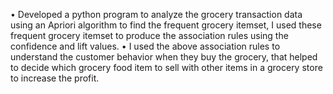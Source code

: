 •	Developed a python program to analyze the grocery transaction data using an Apriori algorithm to find the frequent grocery itemset, I used these frequent grocery itemset to produce the association rules using the confidence and lift values. 
•	I used the above association rules to understand the customer behavior when they buy the grocery, that helped to decide which grocery food item to sell with other items in a grocery store to increase the profit.

